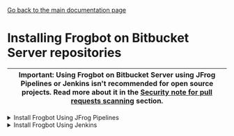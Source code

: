 [Go back to the main documentation page](https://github.com/jfrog/frogbot)

# Installing Frogbot on Bitbucket Server repositories

| Important: Using Frogbot on Bitbucket Server using JFrog Pipelines or Jenkins isn't recommended for open source projects. Read more about it in the [Security note for pull requests scanning](../README.md#-security-note-for-pull-requests-scanning) section. |
| -------------------------------------------------------------------------------------------------------------------------------------------------------------------------------------------------------------------- |

   <details>
      <summary>Install Frogbot Using JFrog Pipelines</summary>

   * Make sure you have the connection details of your JFrog environment. 
   * Save the JFrog connection details as a [JFrog Platform Access Token Integration](https://www.jfrog.com/confluence/display/JFROG/JFrog+Platform+Access+Token+Integration)
      named **jfrogPlatform**. 
   * Save your Bitbucket access token in a [Bitbucket Server Integration](https://www.jfrog.com/confluence/display/JFROG/Bitbucket+Server+Integration) named
      **gitIntegration**. 
   * Create a **pipelines.yml** file using one of the available [templates](templates/jfrog-pipelines) and push the file to your Frogbot Management Git repository under a directory named `.jfrog-pipelines`. 
   * In the **pipelines.yml**, make sure to set values for all the mandatory variables. 
   * In the **pipelines.yml**, if you're using a Windows agent, modify the code inside the onExecute sections as described in the template comments.

      **Important**
      - Make sure all the build tools that are used to build the project are installed on the build agent.
      </details>
      <details>
         <summary>Install Frogbot Using Jenkins</summary>
     
   - Make sure you have the connection details of your JFrog environment. 
   - Save the JFrog connection details as Credentials in Jenkins with the following Credential IDs: **JF_URL**,
      **JF_USER** and **JF_PASSWORD** (You can also use **JF_XRAY_URL** and **JF_ARTIFACTORY_URL** instead of  **JF_URL**
      and **JF_ACCESS_TOKEN** instead of **JF_USER** and **JF_PASSWORD**). 
   - Save your Bitbucket access token as a Credential in Jenkins with the `FROGBOT_GIT_TOKEN` Credential ID. 
   - Create a Jenkinsfile with the below content under the root of your **Frogbot Management Repository**.
   - In the Jenkinsfile, set the values of all the mandatory variables.
   - In the Jenkinsfile, modify the code inside the `Download Frogbot` and `Scan Pull Requests` according to the Jenkins agent operating system.
   - Create a Pipeline job in Jenkins pointing to the Jenkinsfile in your **Frogbot Management Repository**.

   ```groovy
   // Run the job once an hour 
   CRON_SETTINGS = '''* */1 * * *'''
   
   pipeline {
       agent any
   
       triggers {
           cron(CRON_SETTINGS)
       }
   
       environment {   
            // [Mandatory]
            // JFrog platform URL (This functionality requires version 3.29.0 or above of Xray)
            JF_URL= credentials("JF_URL")
            
            // [Mandatory if JF_USER and JF_PASSWORD are not provided]
            // JFrog access token with 'read' permissions for Xray
            JF_ACCESS_TOKEN= credentials("JF_ACCESS_TOKEN")
            
            // [Mandatory if JF_ACCESS_TOKEN is not provided]
            // JFrog user and password with 'read' permissions for Xray
            // JF_USER= credentials("JF_USER")
            // JF_PASSWORD= credentials("JF_PASSWORD")
            
            // [Mandatory]
            // Bitbucket access token with the write repository permissions 
            JF_GIT_TOKEN= credentials("FROGBOT_GIT_TOKEN")
            JF_GIT_PROVIDER= "bitbucketServer"
            
            // [Mandatory]
            // Username of the Bitbucket account
            JF_GIT_USERNAME= ""
            
            // [Mandatory]
            // Bitbucket project namespace
            JF_GIT_OWNER= ""
            
            // [Mandatory]
            // API endpoint to Bitbucket server
            JF_GIT_API_ENDPOINT= ""
            
            // [Optional]
            // If the machine that runs Frogbot has no access to the internet, set the name of a remote repository 
            // in Artifactory, which proxies https://releases.jfrog.io
            // The 'frogbot' executable and other tools it needs will be downloaded through this repository.
            // JF_RELEASES_REPO= ""
            
            
            
            
            //////////////////////////////////////////////////////////////////////////
            //   If your project uses a 'frogbot-config.yml' file, you can define   //
            //   the following variables inside the file, instead of here.          //
            //////////////////////////////////////////////////////////////////////////
            
            // [Mandatory if the two conditions below are met]
            // 1. The project uses yarn 2, NuGet or .NET to download its dependencies
            // 2. The `installCommand` variable isn't set in your frogbot-config.yml file.
            //
            // The command that installs the project dependencies (e.g "nuget restore")
            JF_INSTALL_DEPS_CMD= ""
            
            // [Optional, default: "."]
            // Relative path to the root of the project in the Git repository
            // JF_WORKING_DIR= path/to/project/dir
                
            // [Optional]
            // Xray Watches. Learn more about them here: https://www.jfrog.com/confluence/display/JFROG/Configuring+Xray+Watches
            // JF_WATCHES= <watch-1>,<watch-2>...<watch-n>
                
            // [Optional]
            // JFrog project. Learn more about it here: https://www.jfrog.com/confluence/display/JFROG/Projects
            // JF_PROJECT= <project-key>
                
            // [Optional, default: "FALSE"]
            // Displays all existing vulnerabilities, including the ones that were added by the pull request.
            // JF_INCLUDE_ALL_VULNERABILITIES= "TRUE"
                
            // [Optional, default: "TRUE"]
            // Fails the Frogbot task if any security issue is found.
            // JF_FAIL= "FALSE"
     
            // [Optional, default: "TRUE"]
            // Relative path to a Pip requirements.txt file. If not set, the python project's dependencies are determined and scanned using the project setup.py file.
            // JF_REQUIREMENTS_FILE= ""
  
            // [Optional, Default: "TRUE"]
            // Use Gradle wrapper.
            // JF_USE_WRAPPER= "FALSE"
            
            // [Optional]
            // Frogbot will download the project dependencies if they're not cached locally. To download the
            // dependencies from a virtual repository in Artifactory, set the name of of the repository. There's no
            // need to set this value, if it is set in the frogbot-config.yml file.
            // JF_DEPS_REPO= ""

            // [Optional]
            // Template for the branch name generated by Frogbot when creating pull requests with fixes.
            // The template must include ${BRANCH_NAME_HASH}, to ensure that the generated branch name is unique.
            // The template can optionally include the ${IMPACTED_PACKAGE} and ${FIX_VERSION} variables.
            // JF_BRANCH_NAME_TEMPLATE= "frogbot-${IMPACTED_PACKAGE}-${BRANCH_NAME_HASH}"

            // [Optional]
            // Template for the commit message generated by Frogbot when creating pull requests with fixes
            // The template can optionally include the ${IMPACTED_PACKAGE} and ${FIX_VERSION} variables.
            // JF_COMMIT_MESSAGE_TEMPLATE= "Upgrade ${IMPACTED_PACKAGE} to ${FIX_VERSION}"

            // [Optional]
            // Template for the pull request title generated by Frogbot when creating pull requests with fixes.
            // The template can optionally include the ${IMPACTED_PACKAGE} and ${FIX_VERSION} variables.
            // JF_PULL_REQUEST_TITLE_TEMPLATE= "[🐸 Frogbot] Upgrade ${IMPACTED_PACKAGE} to to ${FIX_VERSION}"

            // # [Optional, Default: "FALSE"]
            // # If true, Frogbot creates a single pull request with all the fixes.
            // # If false, Frogbot creates a separate pull request for each fix.
            // # JF_GIT_AGGREGATE_FIXES: "FALSE"
       }
      
       stages {
             stage('Download Frogbot') {
                 steps {
                     // For Linux / MacOS runner:
                     sh """ curl -fLg "https://releases.jfrog.io/artifactory/frogbot/v2/[RELEASE]/getFrogbot.sh" | sh"""
      
                     // For Windows runner:
                     // powershell """iwr https://releases.jfrog.io/artifactory/frogbot/v2/[RELEASE]/frogbot-windows-amd64/frogbot.exe -OutFile .\frogbot.exe"""
                  }
              }
      
              stage('Scan Pull Requests') {
                  steps {
                      sh "./frogbot scan-pull-requests"
      
                      // For Windows runner:
                      // powershell """.\frogbot.exe scan-pull-requests"""
                  }
              }
      
               stage('Scan and Fix Repos') {
                  steps {
                      sh "./frogbot scan-and-fix-repos"
      
                      // For Windows runner:
                      // powershell """.\frogbot.exe scan-and-fix-repos"""
                  }
              }
         }
   }
   ```
     
      **Important**

   - Make sure that either **JF_USER** and **JF_PASSWORD** or **JF_ACCESS_TOKEN** are set in the Jenkinsfile, but not both.
   - Make sure that all the build tools that are used to build the project are installed on the Jenkins agent.

      </details>

  </details>


